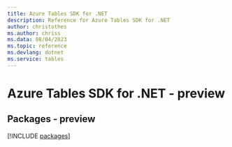 ```yaml
---
title: Azure Tables SDK for .NET
description: Reference for Azure Tables SDK for .NET
author: christothes
ms.author: chriss
ms.data: 08/04/2023
ms.topic: reference
ms.devlang: dotnet
ms.service: tables
---
```

# Azure Tables SDK for .NET - preview
## Packages - preview
[!INCLUDE [packages](tables-index.md)]